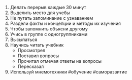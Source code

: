 1. Делать перерыв каждые 30 минут
2. Выделить место для учебы
3. Не путать запоминание с узнаванием
4. Раздели факты и концепции и методы их изучения
5. Чтобы запомнить объясни другому
6. Учись в группе с одногруппниками
7. Высыпаться
8. Научись читать учебник
	- Просмотрел
	- Поставил вопросы
	- Прочитал отмечая ответы на вопросы
	- Пересказал
9. Используй мнемотехники
#обучение #саморазвитие  